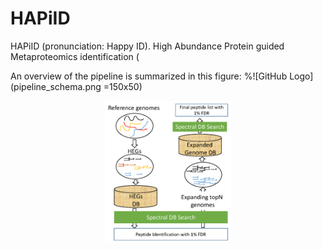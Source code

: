 # HAPiID
HAPiID (pronunciation: Happy ID). High Abundance Protein guided Metaproteomics identification (


An overview of the pipeline is summarized in this figure:
%![GitHub Logo](pipeline_schema.png =150x50)
<p align="center">
  <img src="pipeline_schema.png" width="40%"/>
 </p>
